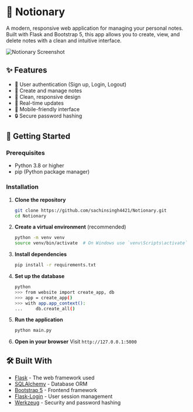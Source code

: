# 📝 Notionary

A modern, responsive web application for managing your personal notes. Built with Flask and Bootstrap 5, this app allows you to create, view, and delete notes with a clean and intuitive interface.

![Notionary Screenshot](https://images.pexels.com/photos/261651/pexels-photo-261651.jpeg?auto=compress&cs=tinysrgb&w=200)

## ✨ Features

- 🔐 User authentication (Sign up, Login, Logout)
- 📝 Create and manage notes
- 🎨 Clean, responsive design
- 🔄 Real-time updates
- 📱 Mobile-friendly interface
- 🔒 Secure password hashing

## 🚀 Getting Started

### Prerequisites

- Python 3.8 or higher
- pip (Python package manager)

### Installation

1. **Clone the repository**
   ```bash
   git clone https://github.com/sachinsingh4421/Notionary.git
   cd Notionary
   ```

2. **Create a virtual environment** (recommended)
   ```bash
   python -m venv venv
   source venv/bin/activate  # On Windows use `venv\Scripts\activate`
   ```

3. **Install dependencies**
   ```bash
   pip install -r requirements.txt
   ```

4. **Set up the database**
   ```bash
   python
   >>> from website import create_app, db
   >>> app = create_app()
   >>> with app.app_context():
   ...     db.create_all()
   ```

5. **Run the application**
   ```bash
   python main.py
   ```

6. **Open in your browser**
   Visit `http://127.0.0.1:5000`

## 🛠️ Built With

- [Flask](https://flask.palletsprojects.com/) - The web framework used
- [SQLAlchemy](https://www.sqlalchemy.org/) - Database ORM
- [Bootstrap 5](https://getbootstrap.com/) - Frontend framework
- [Flask-Login](https://flask-login.readthedocs.io/) - User session management
- [Werkzeug](https://werkzeug.palletsprojects.com/) - Security and password hashing
